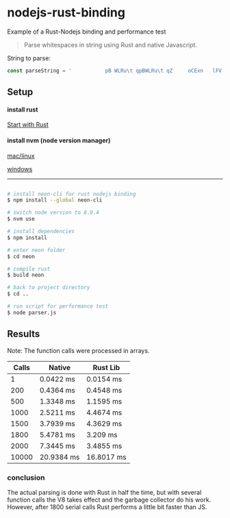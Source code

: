 # nodejs-rust-binding

Example of a Rust-Nodejs binding and performance test

> Parse whitespaces in string using Rust and native Javascript.

String to parse:
```javascript
const parseString = '           pB WLRu\t qpBWLRu\t qZ     oCExn   lFV  iX0M   c j  gL@_  at      zNI&nb\t J IA    ';
```

## Setup

#### install rust
[Start with Rust]( https://www.rust-lang.org/en-US/install.html "Rust")

#### install nvm (node version manager)
[mac/linux](https://github.com/creationix/nvm#installation "noder version manager linux mac")

[windows]( https://github.com/coreybutler/nvm-windows "noder version manager for windows")
  
***


``` bash

# install neon-cli for rust nodejs binding
$ npm install --global neon-cli

# switch node version to 8.9.4
$ nvm use

# install dependencies
$ npm install

# enter neon folder
$ cd neon

# compile rust
$ build neon

# back to project directory
$ cd ..

# run script for performance test
$ node parser.js
```


## Results

Note: The function calls were processed in arrays.

| Calls  | Native  | Rust Lib  |   
|---|---|---|
|  1 | 0.0422 ms | 0.0154 ms |
|  200 | 0.4364 ms | 0.4548 ms |
|  500 | 1.3348 ms | 1.1595 ms | 
|  1000 | 2.5211 ms | 4.4674 ms | 
|  1500 | 3.7939 ms | 4.3629 ms | 
|  1800 | 5.4781 ms | 3.209 ms | 
|  2000 | 7.3445 ms | 3.4855 ms | 
|  10000 | 20.9384 ms | 16.8017 ms | 


### conclusion

The actual parsing is done with Rust in half the time, but with several function calls the V8 takes effect and the garbage collector do his work. However, after 1800 serial calls Rust performs a little bit faster than JS.
